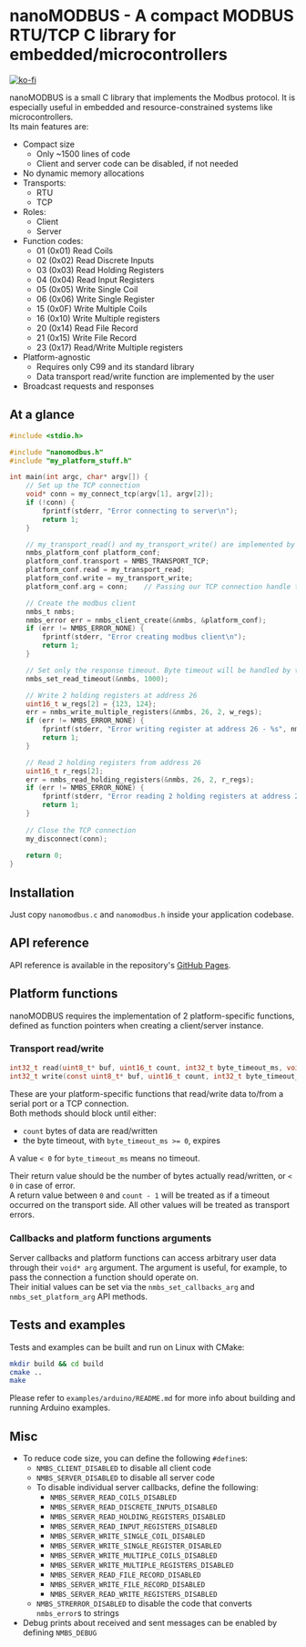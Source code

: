 # nanoMODBUS - A compact MODBUS RTU/TCP C library for embedded/microcontrollers

[![ko-fi](https://ko-fi.com/img/githubbutton_sm.svg)](https://ko-fi.com/B0B2LK779)

nanoMODBUS is a small C library that implements the Modbus protocol. It is especially useful in embedded and
resource-constrained systems like microcontrollers.  
Its main features are:

- Compact size
    - Only ~1500 lines of code
    - Client and server code can be disabled, if not needed
- No dynamic memory allocations
- Transports:
    - RTU
    - TCP
- Roles:
    - Client
    - Server
- Function codes:
    - 01 (0x01) Read Coils
    - 02 (0x02) Read Discrete Inputs
    - 03 (0x03) Read Holding Registers
    - 04 (0x04) Read Input Registers
    - 05 (0x05) Write Single Coil
    - 06 (0x06) Write Single Register
    - 15 (0x0F) Write Multiple Coils
    - 16 (0x10) Write Multiple registers
    - 20 (0x14) Read File Record
    - 21 (0x15) Write File Record
    - 23 (0x17) Read/Write Multiple registers
- Platform-agnostic
    - Requires only C99 and its standard library
    - Data transport read/write function are implemented by the user
- Broadcast requests and responses

## At a glance

```C
#include <stdio.h>

#include "nanomodbus.h"
#include "my_platform_stuff.h"

int main(int argc, char* argv[]) {
    // Set up the TCP connection
    void* conn = my_connect_tcp(argv[1], argv[2]);
    if (!conn) {
        fprintf(stderr, "Error connecting to server\n");
        return 1;
    }

    // my_transport_read() and my_transport_write() are implemented by the user 
    nmbs_platform_conf platform_conf;
    platform_conf.transport = NMBS_TRANSPORT_TCP;
    platform_conf.read = my_transport_read;
    platform_conf.write = my_transport_write;
    platform_conf.arg = conn;    // Passing our TCP connection handle to the read/write functions

    // Create the modbus client
    nmbs_t nmbs;
    nmbs_error err = nmbs_client_create(&nmbs, &platform_conf);
    if (err != NMBS_ERROR_NONE) {
        fprintf(stderr, "Error creating modbus client\n");
        return 1;
    }

    // Set only the response timeout. Byte timeout will be handled by the TCP connection
    nmbs_set_read_timeout(&nmbs, 1000);

    // Write 2 holding registers at address 26
    uint16_t w_regs[2] = {123, 124};
    err = nmbs_write_multiple_registers(&nmbs, 26, 2, w_regs);
    if (err != NMBS_ERROR_NONE) {
        fprintf(stderr, "Error writing register at address 26 - %s", nmbs_strerror(err));
        return 1;
    }

    // Read 2 holding registers from address 26
    uint16_t r_regs[2];
    err = nmbs_read_holding_registers(&nmbs, 26, 2, r_regs);
    if (err != NMBS_ERROR_NONE) {
        fprintf(stderr, "Error reading 2 holding registers at address 26 - %s\n", nmbs_strerror(err));
        return 1;
    }
    
    // Close the TCP connection
    my_disconnect(conn);
    
    return 0;
}
```

## Installation

Just copy `nanomodbus.c` and `nanomodbus.h` inside your application codebase.

## API reference

API reference is available in the repository's [GitHub Pages](https://debevv.github.io/nanoMODBUS/nanomodbus_8h.html).

## Platform functions

nanoMODBUS requires the implementation of 2 platform-specific functions, defined as function pointers when creating a
client/server instance.

### Transport read/write

```C
int32_t read(uint8_t* buf, uint16_t count, int32_t byte_timeout_ms, void* arg);
int32_t write(const uint8_t* buf, uint16_t count, int32_t byte_timeout_ms, void* arg);
```

These are your platform-specific functions that read/write data to/from a serial port or a TCP connection.  
Both methods should block until either:

- `count` bytes of data are read/written
- the byte timeout, with `byte_timeout_ms >= 0`, expires

A value `< 0` for `byte_timeout_ms` means no timeout.

Their return value should be the number of bytes actually read/written, or `< 0` in case of error.  
A return value between `0` and `count - 1` will be treated as if a timeout occurred on the transport side. All other
values will be treated as transport errors.

### Callbacks and platform functions arguments

Server callbacks and platform functions can access arbitrary user data through their `void* arg` argument. The argument
is useful, for example, to pass the connection a function should operate on.  
Their initial values can be set via the `nmbs_set_callbacks_arg` and `nmbs_set_platform_arg` API methods.

## Tests and examples

Tests and examples can be built and run on Linux with CMake:

```sh
mkdir build && cd build
cmake ..
make
```

Please refer to `examples/arduino/README.md` for more info about building and running Arduino examples.

## Misc

- To reduce code size, you can define the following `#define`s:
    - `NMBS_CLIENT_DISABLED` to disable all client code
    - `NMBS_SERVER_DISABLED` to disable all server code
    - To disable individual server callbacks, define the following:
        - `NMBS_SERVER_READ_COILS_DISABLED`
        - `NMBS_SERVER_READ_DISCRETE_INPUTS_DISABLED`
        - `NMBS_SERVER_READ_HOLDING_REGISTERS_DISABLED`
        - `NMBS_SERVER_READ_INPUT_REGISTERS_DISABLED`
        - `NMBS_SERVER_WRITE_SINGLE_COIL_DISABLED`
        - `NMBS_SERVER_WRITE_SINGLE_REGISTER_DISABLED`
        - `NMBS_SERVER_WRITE_MULTIPLE_COILS_DISABLED`
        - `NMBS_SERVER_WRITE_MULTIPLE_REGISTERS_DISABLED`
        - `NMBS_SERVER_READ_FILE_RECORD_DISABLED`
        - `NMBS_SERVER_WRITE_FILE_RECORD_DISABLED`
        - `NMBS_SERVER_READ_WRITE_REGISTERS_DISABLED`
    - `NMBS_STRERROR_DISABLED` to disable the code that converts `nmbs_error`s to strings
- Debug prints about received and sent messages can be enabled by defining `NMBS_DEBUG`
